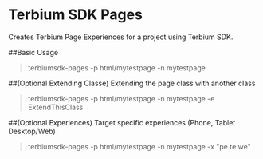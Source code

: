 # Terbium SDK Pages
Creates Terbium Page Experiences for a project using Terbium SDK.

##Basic Usage
>terbiumsdk-pages -p html/mytestpage -n mytestpage 

##(Optional Extending Classe) Extending the page class with another class
>terbiumsdk-pages -p html/mytestpage -n mytestpage -e ExtendThisClass

##(Optional Experiences) Target specific experiences (Phone, Tablet Desktop/Web)
>terbiumsdk-pages -p html/mytestpage -n mytestpage -x "pe te we"



